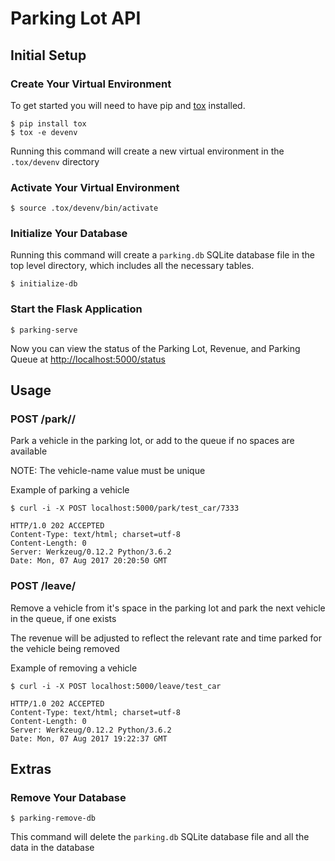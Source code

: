 # Parking Lot API
## Initial Setup
### Create Your Virtual Environment
To get started you will need to have pip and
[tox](https://tox.readthedocs.io/en/latest/) installed.

    $ pip install tox
    $ tox -e devenv

Running this command will create a new virtual environment in the `.tox/devenv` directory

### Activate Your Virtual Environment

    $ source .tox/devenv/bin/activate

### Initialize Your Database

Running this command will create a `parking.db` SQLite database file in the top level directory, which includes all
the necessary tables.

    $ initialize-db

### Start the Flask Application

    $ parking-serve

Now you can view the status of the Parking Lot, Revenue, and Parking Queue at [http://localhost:5000/status](http://localhost:5000/status)

## Usage
### POST /park/<vehicle-name>/<minutes-required-to-park>
Park a vehicle in the parking lot, or add to the queue if no spaces are available

NOTE: The vehicle-name value must be unique

Example of parking a vehicle

    $ curl -i -X POST localhost:5000/park/test_car/7333

    HTTP/1.0 202 ACCEPTED
    Content-Type: text/html; charset=utf-8
    Content-Length: 0
    Server: Werkzeug/0.12.2 Python/3.6.2
    Date: Mon, 07 Aug 2017 20:20:50 GMT

### POST /leave/<vehicle-name>
Remove a vehicle from it's space in the parking lot and park the next vehicle in the queue, if one
exists

The revenue will be adjusted to reflect the relevant rate and time parked for the vehicle being
removed

Example of removing a vehicle

    $ curl -i -X POST localhost:5000/leave/test_car

    HTTP/1.0 202 ACCEPTED
    Content-Type: text/html; charset=utf-8
    Content-Length: 0
    Server: Werkzeug/0.12.2 Python/3.6.2
    Date: Mon, 07 Aug 2017 19:22:37 GMT

## Extras
### Remove Your Database

    $ parking-remove-db

This command will delete the `parking.db` SQLite database file and all the data in the database
